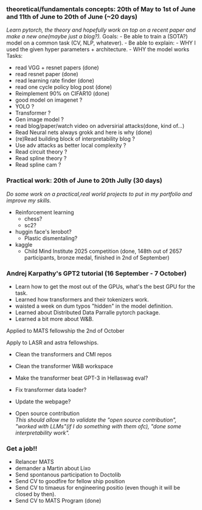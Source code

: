 ### theoretical/fundamentals concepts: 20th of May to 1st of June and 11th of June to 20th of June (~20 days)
*Learn pytorch, the theory and hopefully work on top on a recent paper and make a new one(maybe just a blog?).*
Goals:
    - Be able to train a (SOTA?) model on a common task (CV, NLP, whatever).
    - Be able to explain:
        - WHY I used the given hyper parameters + architecture.
        - WHY the model works 
Tasks:
- read VGG + resnet papers (done)
- read resnet paper (done)
- read learning rate finder (done)
- read one cycle policy blog post (done)
- Reimplement 90% on CIFAR10 (done)
- good model on imagenet ?
- YOLO ?
- Transformer ?
- Gen image model ?
- read blog/paper/watch video on adversirial attacks(done, kind of...)
- Read Neural nets always grokk and here is why (done)
- (re)Read building block of interpretability blog ?
- Use adv attacks as better local complexity ?
- Read circuit theory ?
- Read spline theory ?
- Read spline cam ?

### Practical work: 20th of June to 20th Jully (30 days)
*Do some work on a practical,real world projects to put in my portfolio and improve my skills.*
- Reinforcement learning
    - chess?
    - sc2?
- huggin face's lerobot?
    - Plastic dismentaling?
- kaggle
    - Child Mind Institute 2025 competition (done, 148th out of 2657 participants, bronze medal, finished in 2nd of September)

### Andrej Karpathy's GPT2 tutorial (16 September - 7 October)
- Learn how to get the most out of the GPUs, what's the best GPU for the task.
- Learned how transformers and their tokenizers work.
- waisted a week on dum typos "hidden" in the model definition.
- Learned about Distributed Data Parralle pytorch package.
- Learned a bit more about W&B.

Applied to MATS fellowship the 2nd of October

Apply to LASR and astra fellowships.
- Clean the transformers and CMI repos
- Clean the transformer W&B workspace
- Make the transformer beat GPT-3 in Hellaswag eval?
- Fix transformer data loader?
- Update the webpage?
  
- Open source contribution  
  *This should allow me to validate the "open source contribution", "worked with LLMs"(if I do something with them ofc), "done some interpretability work".*
  

### Get a job!!
- Relancer MATS
- demander a Martin about Lixo
- Send spontanous participation to Doctolib
- Send CV to goodfire for fellow ship position
- Send CV to timaeus for engineering positio (even though it will be closed by then).
- Send CV to MATS Program (done)

<!--        - model: -->
<!--        - preprocessing: -->
<!--        - training: -->
<!--            -  Switch back to one cycle lr scheduler -->
<!--            -  Equalize target distribution through data augmentation -->
<!--            -  Use free adversarial training? -->
<!--            -  Use EMA of model -->
<!--            -  Focal Loss -->
<!--      - meta: -->
<!--            -  use with top public score notebook   -->
<!--            -  read top public score notebook to try and recreate the weight search process. -->
<!--            -  Search for other preprocessing steps. -->
<!-- -->
<!-- -->
<!--### Submission: -->
<!--- merge with best lb score notebook -->
<!--- preds with noise -->
<!---   mixup ratio # -->
<!--  + dropouts in head # -->
<!--  + Focal Loss  -->
<!--  + more cross axis energy ? -->
<!--  + more_folds -->
<!--  + EMA of model -->
<!--  + hp search space: -->
<!--    - dropout and gaussian noise -->
<!--    - mixup alpha and ratio -->
<!--    - focal loss -->
<!--    - ema params -->

<!-- llkh0a solution -->
<!-- - thm groups + more_cross_axis_features -->
<!-- - Use different branches for each tof sensor (we can probably use groups in the alexnets intead of using multiple alex nets) -->
<!-- - add gravity direction -->
<!-- - add cross axis energy see this [notebook](https://www.kaggle.com/code/wasupandceacar/lb-0-841-5fold-single-model-with-split-sensors) -->
<!-- - Move diff computing in model to reduce VRAM usage -->
<!--            -  speed up training by parallelizing folds training -->
<!--            -  meta data/performance EDA -->
<!--            - Turn demogrpahics into auxiliary targets -->
<!-- - phase during the sequence "behavior" column -->
<!-- -  Aggregate patches of the ToF sensors data -->
<!-- -  Unify preprocessing and training/inference notebooks into a single one to avoid waiting for zip, upload, kaggle processing and downlod delays. -->
<!-- - Increase the number of rnn layers to 2. -->
<!-- - Use 100% percentile for sequence len padding -->
<!-- -  Collapse non-BFRBs target into a single one to ease learning -->
<!-- - sequence wise std norm -->
<!-- -  put std normalization step in the model to since we are using CV model ensemble -->
<!-- -  Update hyperparams (again): -->
<!--    -  Use smaller btach sizes, top notebooks use 64 batch size, I use 256 -->
<!--    -  Use a lot more epochs, top notebooks use ~100 epochs where I only use ~25 -->
<!--    -  Increase patience, top notebooks use 40 patience -->
<!-- Use post/pre truncating/padding instead of center truncating/padding -->
<!-- -  use third branch for thm input -->
<!-- - use other paddig methods like "same" or "reflect" padding for convolutions and sequence padding -->

